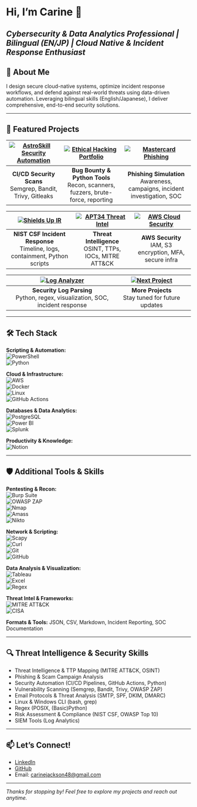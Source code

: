 # Hi, I’m Carine 👋  

*Cybersecurity & Data Analytics Professional | Bilingual (EN/JP) | Cloud Native & Incident Response Enthusiast*
---

## 🚀 About Me  
I design secure cloud-native systems, optimize incident response workflows, and defend against real-world threats using data-driven automation. Leveraging bilingual skills (English/Japanese), I deliver comprehensive, end-to-end security solutions.

---

## 💼 Featured Projects
| [![AstroSkill Security Automation](https://img.shields.io/badge/AstroSkill_Security-Automation-informational?style=for-the-badge&logo=github)](https://github.com/CarineJackson1/astroskill-lms-connector) | [![Ethical Hacking Portfolio](https://img.shields.io/badge/Ethical_Hacking_Portfolio-Pentesting-blueviolet?style=for-the-badge&logo=python)](https://github.com/CarineJackson1/ethical-hacking-portfolio) | [![Mastercard Phishing](https://img.shields.io/badge/Mastercard_Phishing-Awareness-critical?style=for-the-badge&logo=mastercard)](https://github.com/CarineJackson1/mastercard-cybersecurity-simulation) |
|:---:|:---:|:---:|
| **CI/CD Security Scans**<br>Semgrep, Bandit, Trivy, Gitleaks | **Bug Bounty & Python Tools**<br>Recon, scanners, fuzzers, brute-force, reporting | **Phishing Simulation**<br>Awareness, campaigns, incident investigation, SOC |

| [![Shields Up IR](https://img.shields.io/badge/Ransomware_IR-Plan-red?style=for-the-badge&logo=github)](https://github.com/CarineJackson1/shields-up-cybersecurity-response) | [![APT34 Threat Intel](https://img.shields.io/badge/APT34_Threat_Intel-Report-orange?style=for-the-badge&logo=mitre)](https://github.com/CarineJackson1/-cybersecurity-incident-investigation-threat-intelligence-reporting) | [![AWS Cloud Security](https://img.shields.io/badge/AWS_Cloud_Security-Hardening-yellow?style=for-the-badge&logo=amazonaws)](https://github.com/CarineJackson1/aws-cloud-practitioner-clf-c02) |
|:---:|:---:|:---:|
| **NIST CSF Incident Response**<br>Timeline, logs, containment, Python scripts | **Threat Intelligence**<br>OSINT, TTPs, IOCs, MITRE ATT&CK | **AWS Security**<br>IAM, S3 encryption, MFA, secure infra |

| [![Log Analyzer](https://img.shields.io/badge/Log_Analyzer-Jupyter_Lab-blue?style=for-the-badge&logo=jupyter)](https://github.com/CarineJackson1/python-log-analyzer-starter) | [![Next Project](https://img.shields.io/badge/Next_Project-ComingSoon-lightgrey?style=for-the-badge&logo=github)]() |  |
|:---:|:---:|:---:|
| **Security Log Parsing**<br>Python, regex, visualization, SOC, incident response | **More Projects**<br>Stay tuned for future updates |  |
---

## 🛠 Tech Stack

**Scripting & Automation:**  
![PowerShell](https://img.shields.io/badge/PowerShell-%235391FE.svg?style=for-the-badge&logo=powershell&logoColor=white)  
![Python](https://img.shields.io/badge/python-3670A0?style=for-the-badge&logo=python&logoColor=ffdd54)  

**Cloud & Infrastructure:**  
![AWS](https://img.shields.io/badge/AWS-%23FF9900.svg?style=for-the-badge&logo=amazon-aws&logoColor=white)  
![Docker](https://img.shields.io/badge/docker-%230db7ed.svg?style=for-the-badge&logo=docker&logoColor=white)  
![Linux](https://img.shields.io/badge/Linux-%23000000.svg?style=for-the-badge&logo=linux&logoColor=white)  
![GitHub Actions](https://img.shields.io/badge/github%20actions-%232671E5.svg?style=for-the-badge&logo=githubactions&logoColor=white)  

**Databases & Data Analytics:**  
![PostgreSQL](https://img.shields.io/badge/PostgreSQL-316192?style=for-the-badge&logo=postgresql&logoColor=white)  
![Power BI](https://img.shields.io/badge/power_bi-F2C811?style=for-the-badge&logo=powerbi&logoColor=black)  
![Splunk](https://img.shields.io/badge/Splunk-black?style=for-the-badge&logo=splunk&logoColor=white)  

**Productivity & Knowledge:**  
![Notion](https://img.shields.io/badge/Notion-%23000000.svg?style=for-the-badge&logo=notion&logoColor=white)  

---

## 🛡 Additional Tools & Skills

**Pentesting & Recon:**  
![Burp Suite](https://img.shields.io/badge/Burp_Suite-darkred?style=for-the-badge&logo=burpsuite&logoColor=white)  
![OWASP ZAP](https://img.shields.io/badge/OWASP_ZAP-FF6F61?style=for-the-badge&logo=owasp&logoColor=white)  
![Nmap](https://img.shields.io/badge/Nmap-7CA1B4?style=for-the-badge&logo=nmap&logoColor=white)  
![Amass](https://img.shields.io/badge/Amass-0052CC?style=for-the-badge&logo=github&logoColor=white)  
![Nikto](https://img.shields.io/badge/Nikto-007ACC?style=for-the-badge&logo=apache&logoColor=white)  

**Network & Scripting:**  
![Scapy](https://img.shields.io/badge/Scapy-00A6D6?style=for-the-badge&logo=python&logoColor=white)  
![Curl](https://img.shields.io/badge/Curl-005A9C?style=for-the-badge&logo=curl&logoColor=white)  
![Git](https://img.shields.io/badge/Git-F05032?style=for-the-badge&logo=git&logoColor=white)  
![GitHub](https://img.shields.io/badge/GitHub-181717?style=for-the-badge&logo=github&logoColor=white)  

**Data Analysis & Visualization:**  
![Tableau](https://img.shields.io/badge/Tableau-E97627?style=for-the-badge&logo=tableau&logoColor=white)  
![Excel](https://img.shields.io/badge/Microsoft_Excel-217346?style=for-the-badge&logo=microsoft-excel&logoColor=white)  
![Regex](https://img.shields.io/badge/Regex-005A9C?style=for-the-badge&logo=regex&logoColor=white)  

**Threat Intel & Frameworks:**  
![MITRE ATT&CK](https://img.shields.io/badge/MITRE_ATT--CK-0052CC?style=for-the-badge&logo=mitre&logoColor=white)  
![CISA](https://img.shields.io/badge/CISA-005A9C?style=for-the-badge&logo=us-government&logoColor=white)  

**Formats & Tools:** JSON, CSV, Markdown, Incident Reporting, SOC Documentation

---

## 🔍 Threat Intelligence & Security Skills

- Threat Intelligence & TTP Mapping (MITRE ATT&CK, OSINT)  
- Phishing & Scam Campaign Analysis  
- Security Automation (CI/CD Pipelines, GitHub Actions, Python)  
- Vulnerability Scanning (Semgrep, Bandit, Trivy, OWASP ZAP)  
- Email Protocols & Threat Analysis (SMTP, SPF, DKIM, DMARC)  
- Linux & Windows CLI (bash, grep)  
- Regex (POSIX, (Basic)Python)  
- Risk Assessment & Compliance (NIST CSF, OWASP Top 10)  
- SIEM Tools (Log Analytics)

---

## 📫 Let’s Connect!

- [LinkedIn](https://www.linkedin.com/in/carinejackson)  
- [GitHub](https://github.com/CarineJackson1)  
- Email: carinejackson48@gmail.com  

---

*Thanks for stopping by! Feel free to explore my projects and reach out anytime.*  
